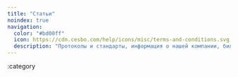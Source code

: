 ```yaml
---
title: "Статьи"
noindex: true
navigation:
  color: "#bd00ff"
  icon: https://cdn.cesbo.com/help/icons/misc/terms-and-conditions.svg
  description: "Протоколы и стандарты, информация о нашей компании, биллинге и веб-сайте"
---
```


:category
